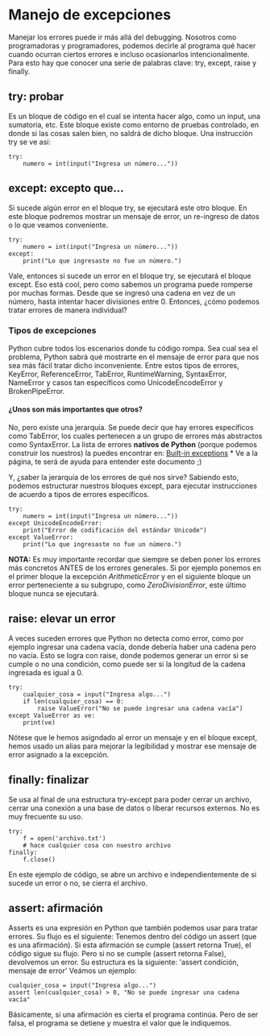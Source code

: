 # Manejo de excepciones
Manejar los errores puede ir más allá del debugging. Nosotros como programadoras y programadores, podemos decirle al programa
qué hacer cuando ocurran ciertos errores e incluso ocasionarlos intencionalmente.
Para esto hay que conocer una serie de palabras clave: try, except, raise y finally.

## try: probar
Es un bloque de código en el cual se intenta hacer algo, como un input, una sumatoria, etc. Este bloque existe como entorno de 
pruebas controlado, en donde si las cosas salen bien, no saldrá de dicho bloque. Una instrucción try se ve así:
~~~
try:
    numero = int(input("Ingresa un número..."))
~~~

## except: excepto que...
Si sucede algún error en el bloque try, se ejecutará este otro bloque. En este bloque podremos mostrar un mensaje de error, un
re-ingreso de datos o lo que veamos conveniente.
~~~
try:
    numero = int(input("Ingresa un número..."))
except:
    print("Lo que ingresaste no fue un número.")
~~~

Vale, entonces si sucede un error en el bloque try, se ejecutará el bloque except. Eso está cool, pero como sabemos un programa
puede romperse por muchas formas. Desde que se ingresó una cadena en vez de un número, hasta intentar hacer divisiones entre 0.
Entonces, ¿cómo podemos tratar errores de manera individual?

### Tipos de excepciones
Python cubre todos los escenarios donde tu código rompa. Sea cual sea el problema, Python sabrá qué mostrarte en el mensaje de
error para que nos sea más fácil tratar dicho inconveniente. Entre estos tipos de errores, KeyError, ReferenceError, TabError,
RuntimeWarning, SyntaxError, NameError y casos tan específicos como UnicodeEncodeError y BrokenPipeError.

#### ¿Unos son más importantes que otros?
No, pero existe una jerarquía. Se puede decir que hay errores específicos como TabError, los cuales pertenecen a un grupo de 
errores más abstractos como SyntaxError. La lista de errores **nativos de Python** (porque podemos construir los nuestros)
la puedes encontrar en:
[Built-in exceptions](https://docs.python.org/3/library/exceptions.html#exception-hierarchy)
\* Ve a la página, te será de ayuda para entender este documento ;)

Y, ¿saber la jerarquía de los errores de qué nos sirve?
Sabiendo esto, podemos estructurar nuestros bloques except, para ejecutar instrucciones de acuerdo a tipos de errores específicos.
~~~
try:
    numero = int(input("Ingresa un número..."))
except UnicodeEncodeError:
    print("Error de codificación del estándar Unicode")
except ValueError:
    print("Lo que ingresaste no fue un número.")
~~~

**NOTA:** Es muy importante recordar que siempre se deben poner los errores más concretos ANTES de los errores generales.
Si por ejemplo ponemos en el primer bloque la excepción _ArithmeticError_ y en el siguiente bloque un error perteneciente a su 
subgrupo, como _ZeroDivisionError_, este último bloque nunca se ejecutará.


## raise: elevar un error
A veces suceden errores que Python no detecta como error, como por ejemplo ingresar una cadena vacía, donde debería haber una 
cadena pero no vacía.
Esto se logra con raise, donde podemos generar un error si se cumple o no una condición, como puede ser si la longitud de la cadena ingresada es igual a 0.
~~~
try:
    cualquier_cosa = input("Ingresa algo...")
    if len(cualquier_cosa) == 0:
        raise ValueError("No se puede ingresar una cadena vacía")
except ValueError as ve:
    print(ve)
~~~
Nótese que le hemos asigndado al error un mensaje y en el bloque except, hemos usado un alias para mejorar la legibilidad y mostrar
ese mensaje de error asignado a la excepción.

## finally: finalizar
Se usa al final de una estructura try-except para poder cerrar un archivo, cerrar una conexión a una base de datos o liberar 
recursos externos. No es muy frecuente su uso.
~~~
try:
    f = open('archivo.txt')
    # hace cualquier cosa con nuestro archivo
finally:
    f.close()
~~~
En este ejemplo de código, se abre un archivo e independientemente de si sucede un error o no, se cierra el archivo.

## assert: afirmación
Asserts es una expresión en Python que también podemos usar para tratar errores. Su flujo es el siguiente:
Tenemos dentro del código un assert (que es una afirmación). Si esta afirmación se cumple (assert retorna True), el código sigue
su flujo. Pero si no se cumple (assert retorna False), devolvemos un error.
Su estructura es la siguiente:
'assert condición, mensaje de error'
Veámos un ejemplo:
~~~
cualquier_cosa = input("Ingresa algo...")
assert len(cualquier_cosa) > 0, "No se puede ingresar una cadena vacía"
~~~
Básicamente, si una afirmación es cierta el programa continúa. Pero de ser falsa, el programa se detiene y muestra el valor que le 
indiquemos.
